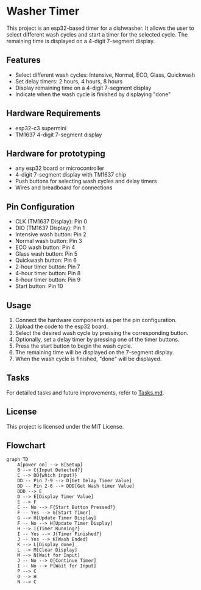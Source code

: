 # Washer Timer

This project is an esp32-based timer for a dishwasher. It allows the user to select different wash cycles and start a timer for the selected cycle. The remaining time is displayed on a 4-digit 7-segment display.

## Features

- Select different wash cycles: Intensive, Normal, ECO, Glass, Quickwash
- Set delay timers: 2 hours, 4 hours, 8 hours
- Display remaining time on a 4-digit 7-segment display
- Indicate when the wash cycle is finished by displaying "done"

## Hardware Requirements

- esp32-c3 supermini
- TM1637 4-digit 7-segment display

## Hardware for prototyping

- any esp32 board or microcontroller
- 4-digit 7-segment display with TM1637 chip
- Push buttons for selecting wash cycles and delay timers
- Wires and breadboard for connections

## Pin Configuration

- CLK (TM1637 Display): Pin 0
- DIO (TM1637 Display): Pin 1
- Intensive wash button: Pin 2
- Normal wash button: Pin 3
- ECO wash button: Pin 4
- Glass wash button: Pin 5
- Quickwash button: Pin 6
- 2-hour timer button: Pin 7
- 4-hour timer button: Pin 8
- 8-hour timer button: Pin 9
- Start button: Pin 10

## Usage

1. Connect the hardware components as per the pin configuration.
2. Upload the code to the esp32 board.
3. Select the desired wash cycle by pressing the corresponding button.
4. Optionally, set a delay timer by pressing one of the timer buttons.
5. Press the start button to begin the wash cycle.
6. The remaining time will be displayed on the 7-segment display.
7. When the wash cycle is finished, "done" will be displayed.

## Tasks

For detailed tasks and future improvements, refer to [Tasks.md](Tasks.md).

## License

This project is licensed under the MIT License.

## Flowchart

```mermaid
graph TD
    A[power on] --> B[Setup]
    B --> C{Input Detected?}
    C --> DD{which input?}
    DD -- Pin 7-9 --> D[Get Delay Timer Value]
    DD -- Pin 2-6 --> DDD[Get Wash timer Value]
    DDD --> E
    D --> E[Display Timer Value]
    E --> F
    C -- No --> F{Start Button Pressed?}
    F -- Yes --> G[Start Timer]
    G --> H[Update Timer Display]
    F -- No --> H[Update Timer Display]
    H --> I{Timer Running?}
    I -- Yes --> J{Timer Finished?}
    J -- Yes --> K[Wash Ended]
    K --> L[Display done]
    L --> M[Clear Display]
    M --> N[Wait for Input]
    J -- No --> O[Continue Timer]
    I -- No --> P[Wait for Input]
    P --> C
    O --> H
    N --> C
```